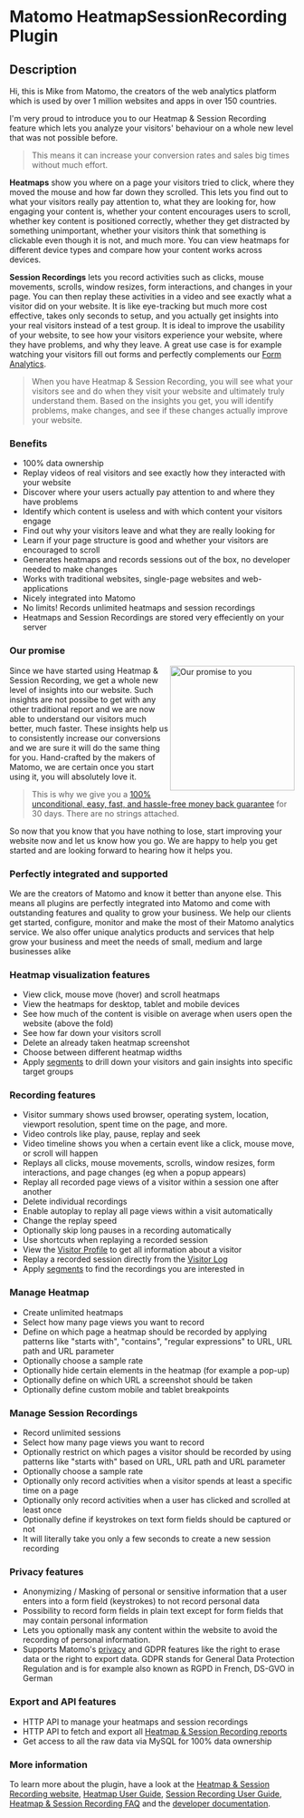 # Matomo HeatmapSessionRecording Plugin

## Description 

Hi, this is Mike from Matomo, the creators of the web analytics platform which is used by over 1 million websites and apps in over 150 countries.

I'm very proud to introduce you to our Heatmap & Session Recording feature which lets you analyze your visitors' behaviour
on a whole new level that was not possible before. 

> This means it can increase your conversion rates and sales big times without much effort.

**Heatmaps** show you where on a page your visitors tried to click, where they moved the mouse and how far down they scrolled. This lets you find out to what your visitors really pay attention to, what they are looking for, how engaging your content is, whether
your content encourages users to scroll, whether key content is positioned correctly, whether they get distracted by something unimportant, whether your visitors think that something is clickable even though it is not, and much more. You can view heatmaps for different device types and compare how your content works across devices.

**Session Recordings** lets you record activities such as clicks, mouse movements, scrolls, window resizes, form interactions, and changes in your page. You can then replay these activities in a video and see exactly what a visitor did on your website. It is like eye-tracking but much more cost effective, takes only seconds to setup, and you actually get insights into your real visitors instead of a test group. It is ideal to improve the usability of your website, to see how your visitors experience your website, where they have problems, and why they leave. A great use case is for example watching your visitors fill out forms and perfectly complements our [Form Analytics](https://www.form-analytics.net). 

> When you have Heatmap & Session Recording, you will see what your visitors see and do when they visit your website and ultimately truly understand them. Based on the insights you get, you will identify problems, make changes, and see if these changes actually improve your website. 

### Benefits

* 100% data ownership
* Replay videos of real visitors and see exactly how they interacted with your website
* Discover where your users actually pay attention to and where they have problems
* Identify which content is useless and with which content your visitors engage
* Find out why your visitors leave and what they are really looking for
* Learn if your page structure is good and whether your visitors are encouraged to scroll
* Generates heatmaps and records sessions out of the box, no developer needed to make changes
* Works with traditional websites, single-page websites and web-applications
* Nicely integrated into Matomo
* No limits! Records unlimited heatmaps and session recordings
* Heatmaps and Session Recordings are stored very effeciently on your server

### Our promise

<a href="https://shop.matomo.org/refund-policy/" target="_blank"><img src="https://shop.matomo.org/wp-content/uploads/2016/10/money_back-300x294.png" style="width:220px;float:right;margin-bottom: 10px;" alt="Our promise to you"></a>Since we have started using Heatmap & Session Recording, we get a whole new level of insights into our 
website. Such insights are not possibe to get with any other traditional report and we are now able to understand our visitors much better, much faster. These insights help us to consistently increase our conversions and we are sure it will do the same thing for you. Hand-crafted by the makers of Matomo, we are certain once you start using it, you will absolutely love it. 

> This is why we give you a [100% unconditional, easy, fast, and hassle-free money back guarantee](https://shop.matomo.org/refund-policy/) for 30 days. There are no strings attached.

So now that you know that you have nothing to lose, start improving your website now and let us know how you go. We are happy to help you get started and are looking forward to hearing how it helps you.

### Perfectly integrated and supported

We are the creators of Matomo and know it better than anyone else. This means all plugins are perfectly integrated into Matomo and come with outstanding features and quality to grow your business. We help our clients get started, configure, monitor and make the most of their Matomo analytics service. We also offer unique analytics products and services that help grow your business and meet the needs of small, medium and large businesses alike

### Heatmap visualization features
* View click, mouse move (hover) and scroll heatmaps 
* View the heatmaps for desktop, tablet and mobile devices
* See how much of the content is visible on average when users open the website (above the fold)
* See how far down your visitors scroll
* Delete an already taken heatmap screenshot
* Choose between different heatmap widths
* Apply [segments](https://matomo.org/docs/segmentation/) to drill down your visitors and gain insights into specific target groups

### Recording features
* Visitor summary shows used browser, operating system, location, viewport resolution, spent time on the page, and more.
* Video controls like play, pause, replay and seek
* Video timeline shows you when a certain event like a click, mouse move, or scroll will happen
* Replays all clicks, mouse movements, scrolls, window resizes, form interactions, and page changes (eg when a popup appears)
* Replay all recorded page views of a visitor within a session one after another
* Delete individual recordings
* Enable autoplay to replay all page views within a visit automatically
* Change the replay speed
* Optionally skip long pauses in a recording automatically
* Use shortcuts when replaying a recorded session
* View the [Visitor Profile](https://matomo.org/docs/user-profile/) to get all information about a visitor
* Replay a recorded session directly from the [Visitor Log](https://matomo.org/docs/real-time/#visitor-log)
* Apply [segments](https://matomo.org/docs/segmentation/) to find the recordings you are interested in

### Manage Heatmap
* Create unlimited heatmaps
* Select how many page views you want to record
* Define on which page a heatmap should be recorded by applying patterns like "starts with", "contains", "regular expressions" to URL, URL path and URL parameter
* Optionally choose a sample rate
* Optionally hide certain elements in the heatmap (for example a pop-up)
* Optionally define on which URL a screenshot should be taken
* Optionally define custom mobile and tablet breakpoints

### Manage Session Recordings
* Record unlimited sessions
* Select how many page views you want to record
* Optionally restrict on which pages a visitor should be recorded by using patterns like "starts with" based on URL, URL path and URL parameter
* Optionally choose a sample rate
* Optionally only record activities when a visitor spends at least a specific time on a page
* Optionally only record activities when a user has clicked and scrolled at least once
* Optionally define if keystrokes on text form fields should be captured or not
* It will literally take you only a few seconds to create a new session recording

### Privacy features
* Anonymizing / Masking of personal or sensitive information that a user enters into a form field (keystrokes) to not record personal data
* Possibility to record form fields in plain text except for form fields that may contain personal information
* Lets you optionally mask any content within the website to avoid the recording of personal information.
* Supports Matomo's [privacy](https://matomo.org/docs/privacy/) and GDPR features like the right to erase data or the right to export data. GDPR stands for General Data Protection Regulation and is for example also known as RGPD in French, DS-GVO in German


### Export and API features

* HTTP API to manage your heatmaps and session recordings
* HTTP API to fetch and export all [Heatmap & Session Recording reports](https://developer.matomo.org/api-reference/reporting-api#HeatmapSessionRecording)
* Get access to all the raw data via MySQL for 100% data ownership

### More information

To learn more about the plugin, have a look at the [Heatmap & Session Recording website](https://www.heatmap-analytics.com), [Heatmap User Guide](https://matomo.org/docs/heatmaps), [Session Recording User Guide](https://matomo.org/docs/session-recording/), [Heatmap & Session Recording FAQ](https://matomo.org/faq/heatmap-session-recording/) and the [developer documentation](https://developer.matomo.org/guides/heatmap-session-recording).




